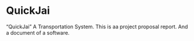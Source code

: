 # QuickJai
“QuickJai” A Transportation System.
This is aa project proposal report. And a document of a software.
